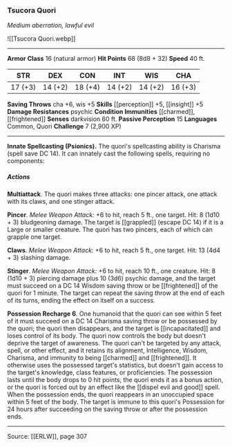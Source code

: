 ### Tsucora Quori
_Medium aberration, lawful evil_

![[Tsucora Quori.webp]]




---

**Armor Class** 16 (natural armor)
**Hit Points** 68 (8d8 + 32)
**Speed** 40 ft.

| STR     | DEX     | CON     | INT     | WIS     | CHA     |
|---------|---------|---------|---------|---------|---------|
| 17 (+3) | 14 (+2) | 18 (+4) | 14 (+2) | 14 (+2) | 16 (+3) |

**Saving Throws** cha +6, wis +5
**Skills** [[perception]] +5, [[insight]] +5
**Damage Resistances** psychic
**Condition Immunities** [[charmed]], [[frightened]]
**Senses** darkvision 60 ft.
**Passive Perception** 15
**Languages** Common, Quori
**Challenge** 7 (2,900 XP)

---

**Innate Spellcasting (Psionics).** The quori's spellcasting ability is Charisma (spell save DC 14). It can innately cast the following spells, requiring no components:

##### Actions
**Multiattack**. The quori makes three attacks: one pincer attack, one attack with its claws, and one stinger attack.

**Pincer**. _Melee Weapon Attack:_ +6 to hit, reach 5 ft., one target. Hit: 8 (1d10 + 3) bludgeoning damage. The target is [[grappled]] (escape DC 14) if it is a Large or smaller creature. The quori has two pincers, each of which can grapple one target.

**Claws**. _Melee Weapon Attack:_ +6 to hit, reach 5 ft., one target. Hit: 13 (4d4 + 3) slashing damage.

**Stinger**. _Melee Weapon Attack:_ +6 to hit, reach 10 ft., one creature. Hit: 8 (1d10 + 3) piercing damage plus 10 (3d6) psychic damage, and the target must succeed on a DC 14 Wisdom saving throw or be [[frightened]] of the quori for 1 minute. The target can repeat the saving throw at the end of each of its turns, ending the effect on itself on a success.

**Possession Recharge 6**. One humanoid that the quori can see within 5 feet of it must succeed on a DC 14 Charisma saving throw or be possessed by the quori; the quori then disappears, and the target is [[incapacitated]] and loses control of its body. The quori now controls the body but doesn't deprive the target of awareness. The quori can't be targeted by any attack, spell, or other effect, and it retains its alignment, Intelligence, Wisdom, Charisma, and immunity to being [[charmed]] and [[frightened]]. It otherwise uses the possessed target's statistics, but doesn't gain access to the target's knowledge, class features, or proficiencies. The possession lasts until the body drops to 0 hit points, the quori ends it as a bonus action, or the quori is forced out by an effect like the [[dispel evil and good]] spell. When the possession ends, the quori reappears in an unoccupied space within 5 feet of the body. The target is immune to this quori's Possession for 24 hours after succeeding on the saving throw or after the possession ends.


---

Source: [[ERLW]], page 307